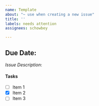 ```yaml
---
name: Template
about: "~ use when creating a new issue"
title: ''
labels: needs attention
assignees: schowbey

---
```


## Due Date: 
*Issue Description*: 
#### Tasks
- [ ] Item 1
- [x] Item 2
- [ ] Item 3
